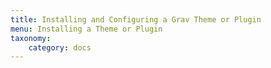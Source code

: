 ```yaml
---
title: Installing and Configuring a Grav Theme or Plugin
menu: Installing a Theme or Plugin
taxonomy:
    category: docs
---
```


